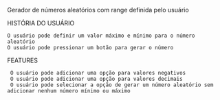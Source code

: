  Gerador de números aleatórios com range definida pelo usuário

HISTÓRIA DO USUÁRIO

    O usuário pode definir um valor máximo e mínimo para o número aleatório
    O usuário pode pressionar um botão para gerar o número

FEATURES

     O usuário pode adicionar uma opção para valores negativos
     O usuário pode adicionar uma opção para valores decimais
     O usuário pode selecionar a opção de gerar um número aleatório sem adicionar nenhum número mínimo ou máximo

